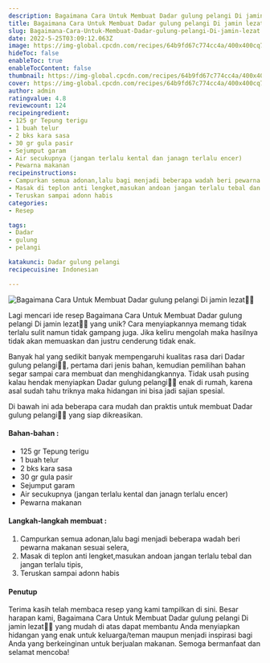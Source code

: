 ```yaml
---
description: Bagaimana Cara Untuk Membuat Dadar gulung pelangi Di jamin lezat"
title: Bagaimana Cara Untuk Membuat Dadar gulung pelangi Di jamin lezat
slug: Bagaimana-Cara-Untuk-Membuat-Dadar-gulung-pelangi-Di-jamin-lezat
date: 2022-5-25T03:09:12.063Z
image: https://img-global.cpcdn.com/recipes/64b9fd67c774cc4a/400x400cq70/photo.jpg
hideToc: false
enableToc: true
enableTocContent: false
thumbnail: https://img-global.cpcdn.com/recipes/64b9fd67c774cc4a/400x400cq70/photo.jpg
cover: https://img-global.cpcdn.com/recipes/64b9fd67c774cc4a/400x400cq70/photo.jpg
author: admin
ratingvalue: 4.8
reviewcount: 124
recipeingredient:
- 125 gr Tepung terigu
- 1 buah telur
- 2 bks kara sasa
- 30 gr gula pasir
- Sejumput garam
- Air secukupnya (jangan terlalu kental dan janagn terlalu encer)
- Pewarna makanan
recipeinstructions:
- Campurkan semua adonan,lalu bagi menjadi beberapa wadah beri pewarna makanan sesuai selera,
- Masak di teplon anti lengket,masukan andoan jangan terlalu tebal dan jangan terlalu tipis,
- Teruskan sampai adonn habis
categories:
- Resep

tags:
- Dadar
- gulung
- pelangi

katakunci: Dadar gulung pelangi
recipecuisine: Indonesian

---
```


![Bagaimana Cara Untuk Membuat Dadar gulung pelangi Di jamin lezat👩‍🍳](https://img-global.cpcdn.com/recipes/64b9fd67c774cc4a/400x400cq70/photo.jpg)

Lagi mencari ide resep Bagaimana Cara Untuk Membuat Dadar gulung pelangi Di jamin lezat👩‍🍳 yang unik? Cara menyiapkannya memang tidak terlalu sulit namun tidak gampang juga. Jika keliru mengolah maka hasilnya tidak akan memuaskan dan justru cenderung tidak enak.

Banyak hal yang sedikit banyak mempengaruhi kualitas rasa dari Dadar gulung pelangi👩‍🍳, pertama dari jenis bahan, kemudian pemilihan bahan segar sampai cara membuat dan menghidangkannya. Tidak usah pusing kalau hendak menyiapkan Dadar gulung pelangi👩‍🍳 enak di rumah, karena asal sudah tahu triknya maka hidangan ini bisa jadi sajian spesial.

Di bawah ini ada beberapa cara mudah dan praktis untuk membuat Dadar gulung pelangi👩‍🍳 yang siap dikreasikan.

<!--inarticleads1-->

#### Bahan-bahan :

- 125 gr Tepung terigu
- 1 buah telur
- 2 bks kara sasa
- 30 gr gula pasir
- Sejumput garam
- Air secukupnya (jangan terlalu kental dan janagn terlalu encer)
- Pewarna makanan

<!--inarticleads2-->

#### Langkah-langkah membuat :

1. Campurkan semua adonan,lalu bagi menjadi beberapa wadah beri pewarna makanan sesuai selera,
1. Masak di teplon anti lengket,masukan andoan jangan terlalu tebal dan jangan terlalu tipis,
1. Teruskan sampai adonn habis

#### Penutup

Terima kasih telah membaca resep yang kami tampilkan di sini. Besar harapan kami, Bagaimana Cara Untuk Membuat Dadar gulung pelangi Di jamin lezat👩‍🍳 yang mudah di atas dapat membantu Anda menyiapkan hidangan yang enak untuk keluarga/teman maupun menjadi inspirasi bagi Anda yang berkeinginan untuk berjualan makanan. Semoga bermanfaat dan selamat mencoba!